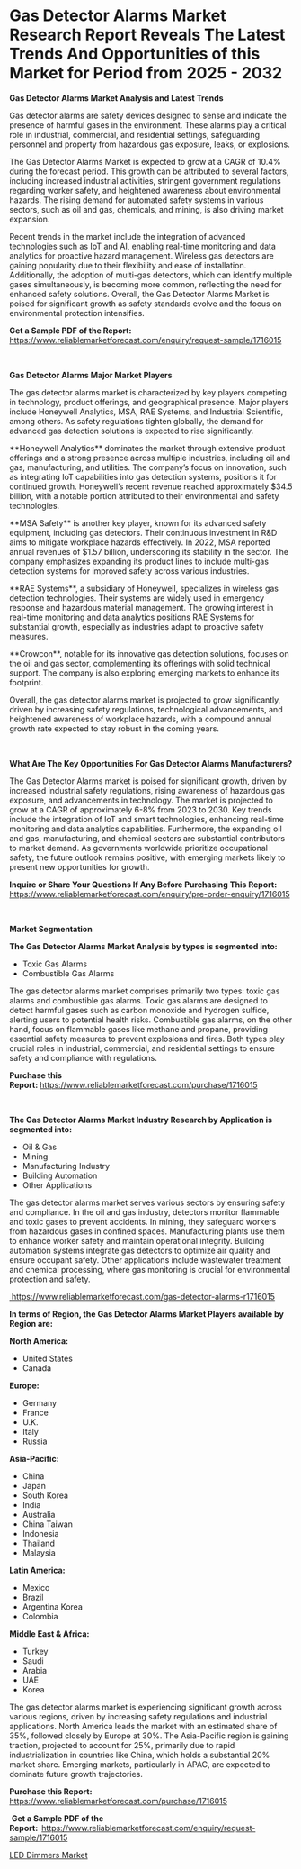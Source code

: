 <p><h1>Gas Detector Alarms Market Research Report Reveals The Latest Trends And Opportunities of this Market for Period from 2025 - 2032</h1></p><p><strong>Gas Detector Alarms Market Analysis and Latest Trends</strong></p>
<p><p>Gas detector alarms are safety devices designed to sense and indicate the presence of harmful gases in the environment. These alarms play a critical role in industrial, commercial, and residential settings, safeguarding personnel and property from hazardous gas exposure, leaks, or explosions.</p><p>The Gas Detector Alarms Market is expected to grow at a CAGR of 10.4% during the forecast period. This growth can be attributed to several factors, including increased industrial activities, stringent government regulations regarding worker safety, and heightened awareness about environmental hazards. The rising demand for automated safety systems in various sectors, such as oil and gas, chemicals, and mining, is also driving market expansion.</p><p>Recent trends in the market include the integration of advanced technologies such as IoT and AI, enabling real-time monitoring and data analytics for proactive hazard management. Wireless gas detectors are gaining popularity due to their flexibility and ease of installation. Additionally, the adoption of multi-gas detectors, which can identify multiple gases simultaneously, is becoming more common, reflecting the need for enhanced safety solutions. Overall, the Gas Detector Alarms Market is poised for significant growth as safety standards evolve and the focus on environmental protection intensifies.</p></p>
<p><strong>Get a Sample PDF of the Report:&nbsp;</strong> <a href="https://www.reliablemarketforecast.com/enquiry/request-sample/1716015?utm_campaign=2890&utm_medium=2&utm_source=Github&utm_content=ia&utm_term=06042025&utm_id=gas-detector-alarms">https://www.reliablemarketforecast.com/enquiry/request-sample/1716015</a></p>
<p>&nbsp;</p>
<p><strong>Gas Detector Alarms Major Market Players</strong></p>
<p><p>The gas detector alarms market is characterized by key players competing in technology, product offerings, and geographical presence. Major players include Honeywell Analytics, MSA, RAE Systems, and Industrial Scientific, among others. As safety regulations tighten globally, the demand for advanced gas detection solutions is expected to rise significantly.</p><p>**Honeywell Analytics** dominates the market through extensive product offerings and a strong presence across multiple industries, including oil and gas, manufacturing, and utilities. The company’s focus on innovation, such as integrating IoT capabilities into gas detection systems, positions it for continued growth. Honeywell’s recent revenue reached approximately $34.5 billion, with a notable portion attributed to their environmental and safety technologies.</p><p>**MSA Safety** is another key player, known for its advanced safety equipment, including gas detectors. Their continuous investment in R&D aims to mitigate workplace hazards effectively. In 2022, MSA reported annual revenues of $1.57 billion, underscoring its stability in the sector. The company emphasizes expanding its product lines to include multi-gas detection systems for improved safety across various industries.</p><p>**RAE Systems**, a subsidiary of Honeywell, specializes in wireless gas detection technologies. Their systems are widely used in emergency response and hazardous material management. The growing interest in real-time monitoring and data analytics positions RAE Systems for substantial growth, especially as industries adapt to proactive safety measures.</p><p>**Crowcon**, notable for its innovative gas detection solutions, focuses on the oil and gas sector, complementing its offerings with solid technical support. The company is also exploring emerging markets to enhance its footprint.</p><p>Overall, the gas detector alarms market is projected to grow significantly, driven by increasing safety regulations, technological advancements, and heightened awareness of workplace hazards, with a compound annual growth rate expected to stay robust in the coming years.</p></p>
<p>&nbsp;</p>
<p><strong>What Are The Key Opportunities For Gas Detector Alarms Manufacturers?</strong></p>
<p><p>The Gas Detector Alarms market is poised for significant growth, driven by increased industrial safety regulations, rising awareness of hazardous gas exposure, and advancements in technology. The market is projected to grow at a CAGR of approximately 6-8% from 2023 to 2030. Key trends include the integration of IoT and smart technologies, enhancing real-time monitoring and data analytics capabilities. Furthermore, the expanding oil and gas, manufacturing, and chemical sectors are substantial contributors to market demand. As governments worldwide prioritize occupational safety, the future outlook remains positive, with emerging markets likely to present new opportunities for growth.</p></p>
<p><strong>Inquire or Share Your Questions If Any Before Purchasing This Report:</strong> <a href="https://www.reliablemarketforecast.com/enquiry/pre-order-enquiry/1716015?utm_campaign=2890&utm_medium=2&utm_source=Github&utm_content=ia&utm_term=06042025&utm_id=gas-detector-alarms">https://www.reliablemarketforecast.com/enquiry/pre-order-enquiry/1716015</a></p>
<p>&nbsp;</p>
<p><strong>Market Segmentation</strong></p>
<p><strong>The Gas Detector Alarms Market Analysis by types is segmented into:</strong></p>
<p><ul><li>Toxic Gas Alarms</li><li>Combustible Gas Alarms</li></ul></p>
<p><p>The gas detector alarms market comprises primarily two types: toxic gas alarms and combustible gas alarms. Toxic gas alarms are designed to detect harmful gases such as carbon monoxide and hydrogen sulfide, alerting users to potential health risks. Combustible gas alarms, on the other hand, focus on flammable gases like methane and propane, providing essential safety measures to prevent explosions and fires. Both types play crucial roles in industrial, commercial, and residential settings to ensure safety and compliance with regulations.</p></p>
<p><strong>Purchase this Report:&nbsp;</strong><a href="https://www.reliablemarketforecast.com/purchase/1716015?utm_campaign=2890&utm_medium=2&utm_source=Github&utm_content=ia&utm_term=06042025&utm_id=gas-detector-alarms">https://www.reliablemarketforecast.com/purchase/1716015</a></p>
<p>&nbsp;</p>
<p><strong>The Gas Detector Alarms Market Industry Research by Application is segmented into:</strong></p>
<p><ul><li>Oil & Gas</li><li>Mining</li><li>Manufacturing Industry</li><li>Building Automation</li><li>Other Applications</li></ul></p>
<p><p>The gas detector alarms market serves various sectors by ensuring safety and compliance. In the oil and gas industry, detectors monitor flammable and toxic gases to prevent accidents. In mining, they safeguard workers from hazardous gases in confined spaces. Manufacturing plants use them to enhance worker safety and maintain operational integrity. Building automation systems integrate gas detectors to optimize air quality and ensure occupant safety. Other applications include wastewater treatment and chemical processing, where gas monitoring is crucial for environmental protection and safety.</p></p>
<p><a href="https://www.reliablemarketforecast.com/gas-detector-alarms-r1716015?utm_campaign=2890&utm_medium=2&utm_source=Github&utm_content=ia&utm_term=06042025&utm_id=gas-detector-alarms">&nbsp;https://www.reliablemarketforecast.com/gas-detector-alarms-r1716015</a></p>
<p><strong>In terms of Region, the Gas Detector Alarms Market Players available by Region are:</strong></p>
<p>
    <p> <strong> North America: </strong>
        <ul>
            <li>United States</li>
            <li>Canada</li>
        </ul>
        </p> 
    <p> <strong> Europe: </strong>
        <ul>
            <li>Germany</li>
            <li>France</li>
            <li>U.K.</li>
            <li>Italy</li>
            <li>Russia</li>
        </ul>
        </p> 
    <p> <strong> Asia-Pacific: </strong>
        <ul>
            <li>China</li>
            <li>Japan</li>
            <li>South Korea</li>
            <li>India</li>
            <li>Australia</li>
            <li>China Taiwan</li>
            <li>Indonesia</li>
            <li>Thailand</li>
            <li>Malaysia</li>
        </ul>
        </p> 
    <p> <strong> Latin America: </strong>
        <ul>
            <li>Mexico</li>
            <li>Brazil</li>
            <li>Argentina Korea</li>
            <li>Colombia</li>
        </ul>
        </p> 
    <p> <strong> Middle East & Africa: </strong>
        <ul>
            <li>Turkey</li>
            <li>Saudi</li>
            <li>Arabia</li>
            <li>UAE</li>
            <li>Korea</li>
        </ul>
    </p>
    </p>
<p><p>The gas detector alarms market is experiencing significant growth across various regions, driven by increasing safety regulations and industrial applications. North America leads the market with an estimated share of 35%, followed closely by Europe at 30%. The Asia-Pacific region is gaining traction, projected to account for 25%, primarily due to rapid industrialization in countries like China, which holds a substantial 20% market share. Emerging markets, particularly in APAC, are expected to dominate future growth trajectories.</p></p>
<p><strong>Purchase this Report: </strong><a href="https://www.reliablemarketforecast.com/purchase/1716015?utm_campaign=2890&utm_medium=2&utm_source=Github&utm_content=ia&utm_term=06042025&utm_id=gas-detector-alarms">https://www.reliablemarketforecast.com/purchase/1716015</a></p>
<p>&nbsp;<strong>Get a Sample PDF of the Report:&nbsp;&nbsp;</strong><a href="https://www.reliablemarketforecast.com/enquiry/request-sample/1716015?utm_campaign=2890&utm_medium=2&utm_source=Github&utm_content=ia&utm_term=06042025&utm_id=gas-detector-alarms">https://www.reliablemarketforecast.com/enquiry/request-sample/1716015</a></p>
<p><strong></strong></p>
<p><p><a href="https://github.com/haaszgettre6/Market-Research-Report-List-1/blob/main/led-dimmers-market.md?utm_campaign=2890&utm_medium=2&utm_source=Github&utm_content=ia&utm_term=06042025&utm_id=gas-detector-alarms">LED Dimmers Market</a></p></p>